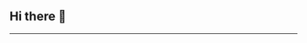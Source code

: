 ## Hi there 👋
---
<!--
**FalLying/FalLying** is a ✨ _special_ ✨ repository because its `README.md` (this file) appears on your GitHub profile.

Here are some ideas to get you started:

- 🔭 I’m currently working on HF Soluções
- 🌱 I’m currently learning React.js, Node.js, Express, Reack Hooks, TypeScript, TypeOrm
-->
